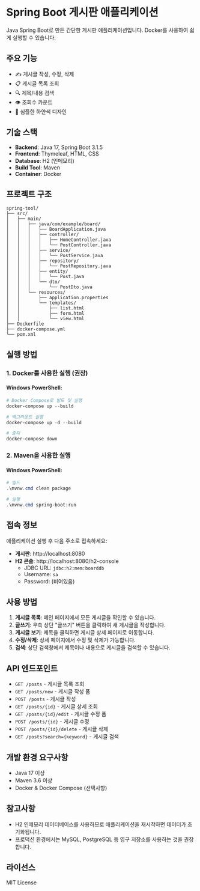 # Spring Boot 게시판 애플리케이션

Java Spring Boot로 만든 간단한 게시판 애플리케이션입니다. Docker를 사용하여 쉽게 실행할 수 있습니다.

## 주요 기능

- ✍️ 게시글 작성, 수정, 삭제
- 📋 게시글 목록 조회
- 🔍 제목/내용 검색
- 👁️ 조회수 카운트
- 🎨 심플한 하얀색 디자인

## 기술 스택

- **Backend**: Java 17, Spring Boot 3.1.5
- **Frontend**: Thymeleaf, HTML, CSS
- **Database**: H2 (인메모리)
- **Build Tool**: Maven
- **Container**: Docker

## 프로젝트 구조

```
spring-tool/
├── src/
│   ├── main/
│   │   ├── java/com/example/board/
│   │   │   ├── BoardApplication.java
│   │   │   ├── controller/
│   │   │   │   ├── HomeController.java
│   │   │   │   └── PostController.java
│   │   │   ├── service/
│   │   │   │   └── PostService.java
│   │   │   ├── repository/
│   │   │   │   └── PostRepository.java
│   │   │   ├── entity/
│   │   │   │   └── Post.java
│   │   │   └── dto/
│   │   │       └── PostDto.java
│   │   └── resources/
│   │       ├── application.properties
│   │       └── templates/
│   │           ├── list.html
│   │           ├── form.html
│   │           └── view.html
├── Dockerfile
├── docker-compose.yml
└── pom.xml
```

## 실행 방법

### 1. Docker를 사용한 실행 (권장)

#### Windows PowerShell:
```powershell
# Docker Compose로 빌드 및 실행
docker-compose up --build

# 백그라운드 실행
docker-compose up -d --build

# 중지
docker-compose down
```

### 2. Maven을 사용한 실행

#### Windows PowerShell:
```powershell
# 빌드
.\mvnw.cmd clean package

# 실행
.\mvnw.cmd spring-boot:run
```

## 접속 정보

애플리케이션 실행 후 다음 주소로 접속하세요:

- **게시판**: http://localhost:8080
- **H2 콘솔**: http://localhost:8080/h2-console
  - JDBC URL: `jdbc:h2:mem:boarddb`
  - Username: `sa`
  - Password: (비어있음)

## 사용 방법

1. **게시글 목록**: 메인 페이지에서 모든 게시글을 확인할 수 있습니다.
2. **글쓰기**: 우측 상단 "글쓰기" 버튼을 클릭하여 새 게시글을 작성합니다.
3. **게시글 보기**: 제목을 클릭하면 게시글 상세 페이지로 이동합니다.
4. **수정/삭제**: 상세 페이지에서 수정 및 삭제가 가능합니다.
5. **검색**: 상단 검색창에서 제목이나 내용으로 게시글을 검색할 수 있습니다.

## API 엔드포인트

- `GET /posts` - 게시글 목록 조회
- `GET /posts/new` - 게시글 작성 폼
- `POST /posts` - 게시글 작성
- `GET /posts/{id}` - 게시글 상세 조회
- `GET /posts/{id}/edit` - 게시글 수정 폼
- `POST /posts/{id}` - 게시글 수정
- `POST /posts/{id}/delete` - 게시글 삭제
- `GET /posts?search={keyword}` - 게시글 검색

## 개발 환경 요구사항

- Java 17 이상
- Maven 3.6 이상
- Docker & Docker Compose (선택사항)

## 참고사항

- H2 인메모리 데이터베이스를 사용하므로 애플리케이션을 재시작하면 데이터가 초기화됩니다.
- 프로덕션 환경에서는 MySQL, PostgreSQL 등 영구 저장소를 사용하는 것을 권장합니다.

## 라이선스

MIT License
